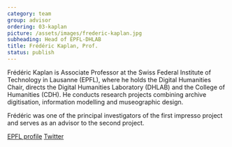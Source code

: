 ```yaml
---
category: team
group: advisor
ordering: 03-kaplan
picture: /assets/images/frederic-kaplan.jpg
subheading: Head of EPFL-DHLAB
title: Frédéric Kaplan, Prof.
status: publish
---
```


Frédéric Kaplan is Associate Professor at the Swiss Federal Institute of Technology in Lausanne (EPFL), where he holds the Digital Humanities Chair, directs the Digital Humanities Laboratory (DHLAB) and  the College of Humanities (CDH). He conducts research projects combining archive digitisation, information modelling and museographic design.

Frédéric was one of the principal investigators of the first impresso project and serves as an advisor to the second project. 

[EPFL profile](https://people.epfl.ch/frederic.kaplan/bio?lang=en&cvlang=en) [Twitter](https://twitter.com/frederickaplan?lang=en)

<!-- He is currently working on the « Venice Time Machine », an international project in collaboration with the Ca’Foscari University in Venice, aiming to model the evolution and history of Venice over a 1000 year period. -->

